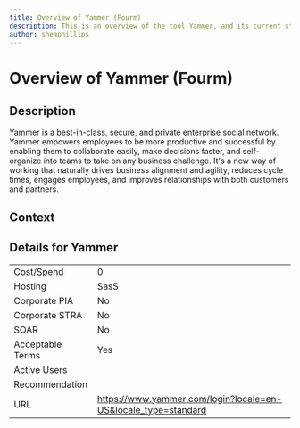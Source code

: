 ```yaml
---
title: Overview of Yammer (Fourm)
description: This is an overview of the tool Yammer, and its current status  within BC Gov.
author: sheaphillips
---
```


# Overview of Yammer (Fourm)

## Description
Yammer is a best-in-class, secure, and private enterprise social network. Yammer empowers employees to be more productive and successful by enabling them to collaborate easily, make decisions faster, and self-organize into teams to take on any business challenge. It's a new way of working that naturally drives business alignment and agility, reduces cycle times, engages employees, and improves relationships with both customers and partners.

## Context


##  Details for Yammer

|   |   |
|---|---|
|Cost/Spend   | 0  |
|Hosting   | SasS  |
|Corporate PIA   | No  |
|Corporate STRA   | No   |
|SOAR   | No  |
|Acceptable Terms   | Yes  |
|Active Users   |   |
|Recommendation   |   |
|URL   | https://www.yammer.com/login?locale=en-US&locale_type=standard  |

